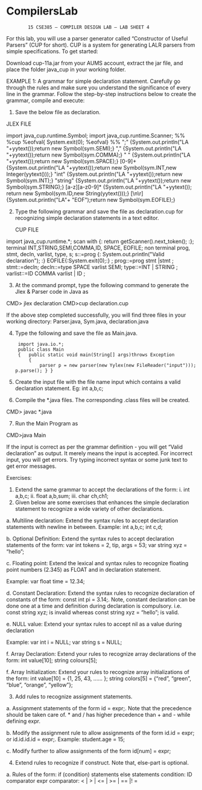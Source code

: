 # CompilersLab

			15 CSE385 – COMPILER DESIGN LAB – LAB SHEET 4 


For this lab, you will use a parser generator called “Constructor of Useful Parsers” (CUP for short). CUP is a system for generating LALR parsers from simple specifications. To get started: 

Download cup-11a.jar from your AUMS account, extract the jar file, and place the folder java_cup in your working folder.

EXAMPLE 1: A grammar for simple declaration statement. Carefully go through the rules and make sure you understand the significance of every line in the grammar. Follow the step-by-step instructions below to create the grammar, compile and execute: 

1. Save the below file as declaration.

JLEX FILE

import java_cup.runtime.Symbol; 
import java_cup.runtime.Scanner; 
%% 
%cup
%eofval{ 
System.exit(0); 
%eofval}
%% 
";"  {System.out.println("LA "+yytext());return new Symbol(sym.SEMI);} 
","  {System.out.println("LA "+yytext());return new Symbol(sym.COMMA);} 
" "  {System.out.println("LA "+yytext());return new Symbol(sym.SPACE);} 
[0-9]+ {System.out.println("LA "+yytext());return new Symbol(sym.INT,new  Integer(yytext()));} 
"int" {System.out.println("LA "+yytext());return new Symbol(sym.INT);} 
"string" {System.out.println("LA "+yytext());return new Symbol(sym.STRING);}
[a-z][a-z0-9]* {System.out.println("LA "+yytext());
return new Symbol(sym.ID,new String(yytext()));} 
[\n\r] {System.out.println("LA"+ "EOF");return new Symbol(sym.EOFILE);} 

2. Type the following grammar and save the file as declaration.cup  for recognizing simple declaration statements in a text editor. 

	CUP FILE

import java_cup.runtime.*; 
	scan with {: return getScanner().next_token(); :};
	terminal INT,STRING,SEMI,COMMA,ID, SPACE, EOFILE;
	non terminal prog, stmt, decln, varlist, type, s;
	s::=prog {: System.out.println("Valid declaration"); :}	
EOFILE{:System.exit(0);:} ;
	prog::=prog stmt |stmt ;
	stmt::=decln;
	decln::=type SPACE varlist SEMI;
	type::=INT | STRING ;
	varlist::=ID COMMA varlist | ID ;

3. At the command prompt, type the following command to generate the Jlex & Parser code
            in Java as

CMD> jlex declaration
CMD>cup declaration.cup

If the above step completed successfully, you will find three files in your working directory: Parser.java, Sym.java, declaration.java

4. Type the following and save the file as Main.java. 

		import java.io.*; 
		public class Main 
		{ 	public static void main(String[] args)throws Exception 
			{ 
				parser p = new parser(new Yylex(new FileReader("input"))); 					p.parse(); } } 

5.  Create the input file with the file name input which contains a valid declaration statement.
Eg: int a,b,c;

6. Compile the *.java files. The corresponding .class files will be created. 

CMD> javac *.java

7. Run the Main Program as 

CMD>java Main 

If the input is correct as per the grammar definition - you will get “Valid declaration” as output.  It merely means the input is accepted. For incorrect input, you will get errors. Try typing incorrect syntax or some junk text to get error messages. 

Exercises:

1. Extend the same grammar to accept the declarations of the form:
i. int a,b,c;
ii. float a,b,sum;
iii. char ch,ch1;
2. Given below are some exercises that enhances the simple declaration statement to recognize a wide variety of other declarations. 

a. Multiline declaration: Extend the syntax rules to accept declaration statements with newline in between. 
Example: int a,b,c;
    int c,d; 

b. Optional Definition: Extend the syntax rules to accept declaration statements of the form: var int tokens = 2, tip, args = 53; var string xyz = “hello”; 

c. Floating point: Extend the lexical and syntax rules to recognize floating point numbers (2.345) as FLOAT and in declaration statement. 

Example: var float time = 12.34; 


d. Constant Declaration: Extend the syntax rules to recognize declaration of constants of the form: const int pi = 3.14;. Note, constant declaration can be done one at a time and definition during declaration is compulsory. i.e. const string xyz; is invalid whereas const string xyz = “hello”; is valid. 

e. NULL value: Extend your syntax rules to accept nil as a value during declaration 

Example: var int i = NULL; var string s = NULL; 

f. Array Declaration: Extend your rules to recognize array declarations of the form: int value[10]; string colours[5]; 

f. Array Initialization: Extend your rules to recognize array initializations of the form: int value[10] = {1, 25, 43, ...... }; string colors[5] = {“red”, “green”, “blue”, “orange”, “yellow”};

3. Add rules to recognize assignment statements. 

a. Assignment statements of the form id = expr;. Note that the precedence should be taken care of. * and / has higher precedence than + and - while defining expr. 

b. Modify the assignment rule to allow assignments of the form id.id = expr; or id.id.id.id = expr;. 
Example: student.age = 15; 

c. Modify further to allow assignments of the form id[num] = expr; 

4. Extend rules to recognize if construct. Note that, else-part is optional.

a. Rules of the form: if (condition) statements else statements 
condition: ID comparator expr 
comparator: < | > | <= | >= | == |! = 
